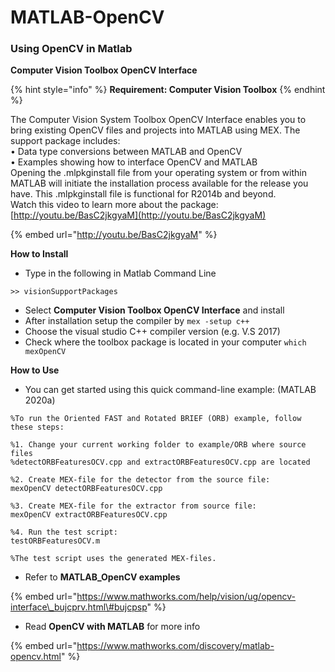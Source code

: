 # MATLAB-OpenCV

### Using OpenCV in Matlab 

  
**Computer Vision Toolbox OpenCV Interface**

{% hint style="info" %}
**Requirement:  Computer Vision Toolbox**
{% endhint %}

The Computer Vision System Toolbox OpenCV Interface enables you to bring existing OpenCV files and projects into MATLAB using MEX. The support package includes:   
• Data type conversions between MATLAB and OpenCV   
• Examples showing how to interface OpenCV and MATLAB   
Opening the .mlpkginstall file from your operating system or from within MATLAB will initiate the installation process available for the release you have. This .mlpkginstall file is functional for R2014b and beyond.   
Watch this video to learn more about the package: [http://youtu.be/BasC2jkgyaM](http://youtu.be/BasC2jkgyaM)



{% embed url="http://youtu.be/BasC2jkgyaM" %}

**How to Install**

* Type in the following in Matlab Command Line

```text
>> visionSupportPackages
```

* Select  **Computer Vision Toolbox OpenCV Interface** and install
* After installation setup the compiler by `mex -setup c++`
* Choose the visual studio C++ compiler version \(e.g. V.S 2017\)
* Check where the toolbox package  is located in your computer  `which mexOpenCV`

**How to Use**

* You can get started using this quick command-line example: \(MATLAB 2020a\)

```text
%To run the Oriented FAST and Rotated BRIEF (ORB) example, follow these steps:

%1. Change your current working folder to example/ORB where source files
%detectORBFeaturesOCV.cpp and extractORBFeaturesOCV.cpp are located

%2. Create MEX-file for the detector from the source file:
mexOpenCV detectORBFeaturesOCV.cpp

%3. Create MEX-file for the extractor from source file:
mexOpenCV extractORBFeaturesOCV.cpp

%4. Run the test script:
testORBFeaturesOCV.m 

%The test script uses the generated MEX-files.
```

* Refer to  **MATLAB\_OpenCV examples**

{% embed url="https://www.mathworks.com/help/vision/ug/opencv-interface\_bujcprv.html\#bujcpsp" %}

* Read  **OpenCV with MATLAB** for more info

{% embed url="https://www.mathworks.com/discovery/matlab-opencv.html" %}



